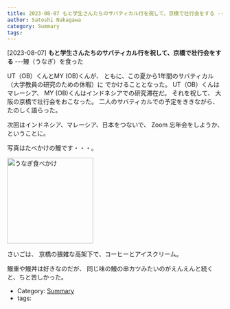 ```yaml
---
title: 2023-08-07 もと学生さんたちのサバティカル行を祝して、京橋で壮行会をする ---鰻（うなぎ）を食った
author: Satoshi Nakagawa
category: Summary
tags: 
---
```


[2023-08-07] **もと学生さんたちのサバティカル行を祝して、京橋で壮行会をする**  ---鰻（うなぎ）を食った

 UT（OB）くんとMY (OB)くんが、
ともに、この夏から1年間のサバティカル（大学教員の研究のための休暇）に
でかけることとなった。
UT（OB）くんはマレーシア、
MY (OB)くんはインドネシアでの研究滞在だ。
それを祝して、
大阪の京橋で壮行会をおこなった。
二人のサバティカルでの予定をききながら、
たのしく語らった。

 次回はインドネシア、マレーシア、日本をつないで、
Zoom 忘年会をしようか、ということに。

 写真はたべかけの鰻です・・・。

<img src="pict/2023-08-07-unagi-pub.jpg)" alt="うなぎ食べかけ" width="200"/>

 さいごは、
京橋の猥雑な高架下で、コーヒーとアイスクリーム。

<!--more-->

 鰻重や鰻丼は好きなのだが、
同じ味の鰻の串カツみたいのがえんえんと続くと、ちと苦しかった。

- Category: [Summary](https://merapano.github.io/categories.html#Summary)
- tags: 
